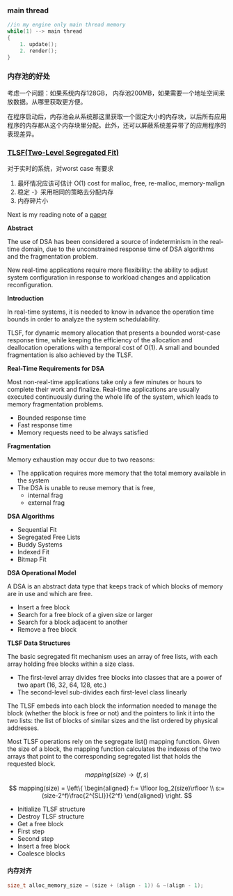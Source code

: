 ### main thread

```c++
//in my engine only main thread memory
while(1) --> main thread
{
    1. update();
    2. render();
}
```



### 内存池的好处

考虑一个问题：如果系统内存128GB， 内存池200MB，如果需要一个地址空间来放数据。从哪里获取更方便。

在程序启动后，内存池会从系统那这里获取一个固定大小的内存块，以后所有应用程序的内存都从这个内存块里分配。此外，还可以屏蔽系统差异带了的应用程序的表现差异。



### [TLSF(Two-Level Segregated Fit)](https://github.com/mattconte/tlsf)

对于实时的系统，对worst case 有要求

1. 最坏情况应该可估计  O(1) cost for malloc, free, re-malloc, memory-malign
2. 稳定 -》采用相同的策略去分配内存
3. 内存碎片小

Next is my reading note of a [paper](http://www.gii.upv.es/tlsf/files/ecrts04_tlsf.pdf)

**Abstract**

The use of DSA has been considered a source of indeterminism in the real-time domain, due to the unconstrained response time of DSA algorithms and the fragmentation problem.

New real-time applications require more flexibility: the ability to adjust system configuration in response to workload changes and application reconfiguration.

**Introduction**

In real-time systems, it is needed to know in advance the operation time bounds in order to analyze the system schedulability.

TLSF, for dynamic memory allocation that presents a bounded worst-case response time, while keeping the efficiency of the allocation and deallocation operations with a temporal cost of O(1). A small and bounded fragmentation is also achieved by the TLSF.

**Real-Time Requirements for DSA**

Most non-real-time applications take only a few minutes or hours to complete their work and finalize. Real-time applications are usually executed continuously during the whole life of the system, which leads to memory fragmentation problems.

- Bounded response time
- Fast response time
- Memory requests need to be always satisfied

**Fragmentation**

Memory exhaustion may occur due to two reasons:

- The application requires more memory that the total memory available in the system
- The DSA is unable to reuse memory that is free,
  - internal frag
  - external frag

**DSA Algorithms**

- Sequential Fit
- Segregated Free Lists
- Buddy Systems
- Indexed Fit
- Bitmap Fit

**DSA Operational Model**

A DSA is an abstract data type that keeps track of which blocks of memory are in use and which are free. 

- Insert a free block
- Search for  a free block of a given size or larger
- Search for a block adjacent to another
- Remove a free block

**TLSF Data Structures**

The basic segregated fit mechanism uses an array of free lists, with each array holding free blocks within a size class.

- The first-level array divides free blocks into classes that are a power of two apart (16, 32, 64, 128, etc.)
- The second-level sub-divides each first-level class linearly

The TLSF embeds into each block the information needed to manage the block (whether the block is free or not) and the pointers to link it into the two lists: the list of blocks of similar sizes and the list ordered by physical addresses.

Most TLSF operations rely on the segregate list() mapping function. Given the size of a block, the mapping function calculates the indexes of the two arrays that point to the corresponding segregated list that holds the requested block.
$$
mapping(size)→(f,s)
$$

$$
mapping(size) = \left\{
\begin{aligned}
f:= \lfloor log_2(size)\rfloor \\
s:= (size-2^f)\frac{2^{SLI}}{2^f}
\end{aligned}
\right.
$$

- Initialize TLSF structure
- Destroy TLSF structure
- Get a free block
- First step
- Second step
- Insert a free block
- Coalesce blocks



#### 内存对齐

```c++
size_t alloc_memory_size = (size + (align - 1)) & ~(align - 1);
```

